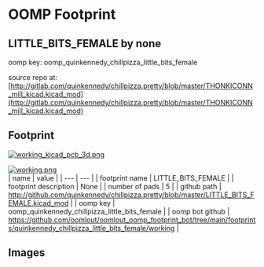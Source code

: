 # OOMP Footprint  
## LITTLE_BITS_FEMALE  by none  
  
oomp key: oomp_quinkennedy_chillpizza_little_bits_female  
  
source repo at: [http://gitlab.com/quinkennedy/chillpizza.pretty/blob/master/THONKICONN_mill_kicad.kicad_mod](http://gitlab.com/quinkennedy/chillpizza.pretty/blob/master/THONKICONN_mill_kicad.kicad_mod)  
## Footprint  
  
[![working_kicad_pcb_3d.png](working_kicad_pcb_3d_600.png)](working_kicad_pcb_3d.png)  
  
[![working.png](working_600.png)](working.png)  
| name | value | 
| --- | --- | 
| footprint name | LITTLE_BITS_FEMALE | 
| footprint description | None | 
| number of pads | 5 | 
| github path | http://github.com/quinkennedy/chillpizza.pretty/blob/master/LITTLE_BITS_FEMALE.kicad_mod | 
| oomp key | oomp_quinkennedy_chillpizza_little_bits_female | 
| oomp bot github | https://github.com/oomlout/oomlout_oomp_footprint_bot/tree/main/footprints/quinkennedy_chillpizza_little_bits_female/working | 
## Images  
